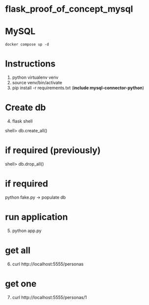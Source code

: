# flask_proof_of_concept_mysql

# MySQL
```
docker compose up -d
```

# Instructions
1. python virtualenv venv
2. source venv/bin/activate
3. pip install -r requirements.txt (**include mysql-connector-python**)

# Create db
4. flask shell
   
 shell> db.create_all()

# if required (previously)
 shell> db.drop_all()

# if required
 python fake.py  -> populate db

# run application
5. python app.py

# get all
6. curl http://localhost:5555/personas

# get one
7. curl http://localhost:5555/personas/1
